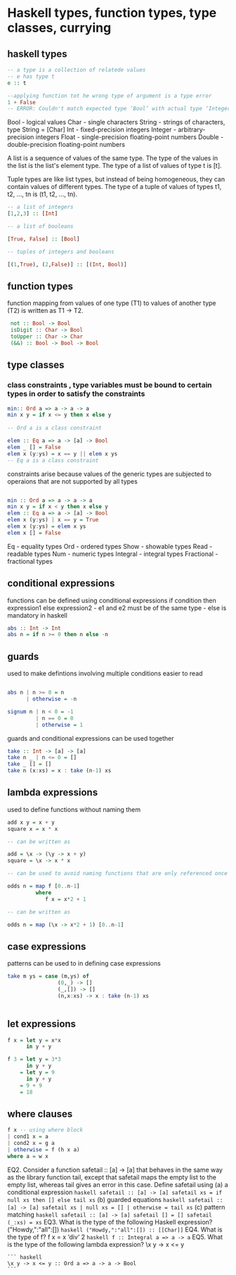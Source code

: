 # Haskell types, function types, type classes, currying

## haskell types

```haskell
-- a type is a collection of relatede values
-- e has type t
e :: t

--applying function tot he wrong type of argument is a type error
1 + False
-- ERROR: Couldn't match expected type ‘Bool’ with actual type ‘Integer’
```
Bool - logical values
Char - single characters
String - strings of characters, type String = [Char]
Int - fixed-precision integers
Integer - arbitrary-precision integers
Float - single-precision floating-point numbers
Double - double-precision floating-point numbers

A list is a sequence of values of the same type. The type of the values in the list is the list's element type. The type of a list of values of type t is [t].

Tuple types are like list types, but instead of being homogeneous, they can contain values of different types. The type of a tuple of values of types t1, t2, ..., tn is (t1, t2, ..., tn).

```haskell
-- a list of integers
[1,2,3] :: [Int]

-- a list of booleans

[True, False] :: [Bool]

-- tuples of integers and booleans

[(1,True), (2,False)] :: [(Int, Bool)]

```


## function types

function mapping from values of one type (T1) to values of another type (T2) is written as
 T1 -> T2.

```haskell
 not :: Bool -> Bool
 isDigit :: Char -> Bool
 toUpper :: Char -> Char
 (&&) :: Bool -> Bool -> Bool


```

## type classes

### class constraints , type variables must be bound to certain types in order to satisfy the constraints

```haskell
min:: Ord a => a -> a -> a
min x y = if x <= y then x else y
 
-- Ord a is a class constraint

elem :: Eq a => a -> [a] -> Bool
elem _ [] = False
elem x (y:ys) = x == y || elem x ys
-- Eq a is a class constraint
```

constraints arise because values of the generic types are subjected to operaions that are not supported by all types

```haskell

min :: Ord a => a -> a -> a
min x y = if x < y then x else y
elem :: Eq a => a -> [a] -> Bool
elem x (y:ys) | x == y = True
elem x (y:ys) = elem x ys
elem x [] = False
```

Eq - equality types
Ord - ordered types
Show - showable types
Read - readable types
Num - numeric types
Integral - integral types
Fractional - fractional types


## conditional expressions

functions can be defined using conditional expressions
if condition then expression1 else expression2
    - e1 and e2 must be of the same type
    - else is mandatory in haskell

```haskell
abs :: Int -> Int
abs n = if n >= 0 then n else -n


```


## guards
used to make defintions involving multiple conditions easier to read

``` haskell

abs n | n >= 0 = n
      | otherwise = -n

signum n | n < 0 = -1
         | n == 0 = 0
         | otherwise = 1

```

guards and conditional expressions can be used together

```haskell
take :: Int -> [a] -> [a]
take n _ | n <= 0 = []
take _ [] = []
take n (x:xs) = x : take (n-1) xs
```


## lambda expressions

used to define functions without naming them

``` haskell
add x y = x + y
square x = x * x

-- can be written as

add = \x -> (\y -> x + y)
square = \x -> x * x

-- can be used to avoid naming functions that are only referenced once

odds n = map f [0..n-1]
         where
            f x = x*2 + 1

-- can be written as

odds n = map (\x -> x*2 + 1) [0..n-1]
```

## case expressions
patterns can be used to in defining case expressions

```haskell
take m ys = case (m,ys) of
                (0,_) -> []
                (_,[]) -> []
                (n,x:xs) -> x : take (n-1) xs



```

## let expressions

```haskell
f x = let y = x*x
      in y + y

f 3 = let y = 3*3
      in y + y
    = let y = 9
      in y + y
    = 9 + 9
    = 18
```

## where clauses

```haskell
f x -- using where block
| cond1 x = a
| cond2 x = g a
| otherwise = f (h x a)
where a = w x

```

EQ2. Consider a function safetail :: [a] -> [a] that behaves in the same way
as the library function tail, except that safetail maps the empty list to the empty
list, whereas tail gives an error in this case. Define safetail using
    (a) a conditional expression
    ``` haskell
    safetail :: [a] -> [a]
    safetail xs = if null xs then [] else tail xs
    ```
    (b) guarded equations
    ``` haskell
    safetail :: [a] -> [a]
    safetail xs | null xs = []
                | otherwise = tail xs
    ```
    (c) pattern matching
    ``` haskell
    safetail :: [a] -> [a]
    safetail [] = []
    safetail (_:xs) = xs
    ```
EQ3. What is the type of the following Haskell expression? ("Howdy,":"all":[])
    ``` haskell
    ("Howdy,":"all":[]) :: [[Char]]
    ```
EQ4. What is the type of f? f x = x ‘div‘ 2
    ``` haskell
    f :: Integral a => a -> a
    ```
EQ5. What is the type of the following lambda expression? \x y -> x <= y

    ``` haskell
    \x y -> x <= y :: Ord a => a -> a -> Bool
    ```


